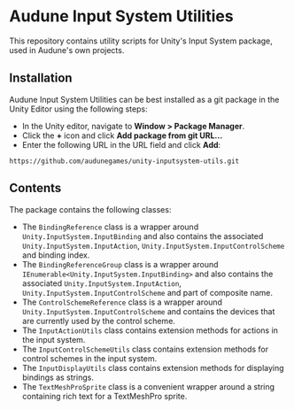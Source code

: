 # Audune Input System Utilities

This repository contains utility scripts for Unity's Input System package, used in Audune's own projects.

## Installation

Audune Input System Utilities can be best installed as a git package in the Unity Editor using the following steps:

* In the Unity editor, navigate to **Window > Package Manager**.
* Click the **+** icon and click **Add package from git URL...**
* Enter the following URL in the URL field and click **Add**:

```
https://github.com/audunegames/unity-inputsystem-utils.git
```

## Contents

The package contains the following classes:

* The `BindingReference` class is a wrapper around `Unity.InputSystem.InputBinding` and also contains the associated `Unity.InputSystem.InputAction`, `Unity.InputSystem.InputControlScheme` and binding index.
* The `BindingReferenceGroup` class is a wrapper around `IEnumerable<Unity.InputSystem.InputBinding>` and also contains the associated `Unity.InputSystem.InputAction`, `Unity.InputSystem.InputControlScheme` and part of composite name.
* The `ControlSchemeReference` class is a wrapper around `Unity.InputSystem.InputControlScheme` and contains the devices that are currently used by the control scheme.
* The `InputActionUtils` class contains extension methods for actions in the input system.
* The `InputControlSchemeUtils` class contains extension methods for control schemes in the input system.
* The `InputDisplayUtils` class contains extension methods for displaying bindings as strings.
* The `TextMeshProSprite` class is a convenient wrapper around a string containing rich text for a TextMeshPro sprite.
